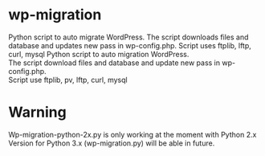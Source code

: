 # wp-migration
Python script to auto migrate WordPress. 
The script downloads files and database and updates new pass in wp-config.php. 
Script uses ftplib, lftp, curl, mysql
Python script to auto migration WordPress. 
</br>
The script download files and database and update new pass in wp-config.php. 
</br>
Script use ftplib, pv, lftp, curl, mysql
# Warning
Wp-migration-python-2x.py is only working at the moment with Python 2.x 
</br>
Version for Python 3.x (wp-migration.py) will be able in future. 

